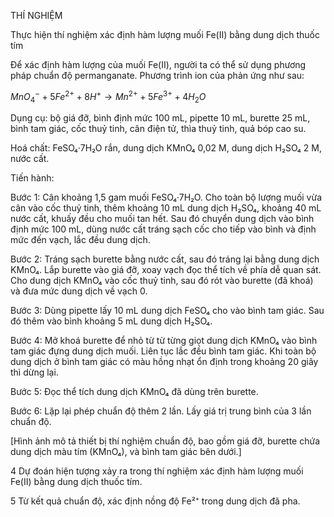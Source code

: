 THÍ NGHIỆM

Thực hiện thí nghiệm xác định hàm lượng muối Fe(II) bằng dung dịch thuốc tím

Để xác định hàm lượng của muối Fe(II), người ta có thể sử dụng phương pháp chuẩn độ permanganate. Phương trình ion của phản ứng như sau:

$MnO_4^- + 5Fe^{2+} + 8H^+ \rightarrow Mn^{2+} + 5Fe^{3+} + 4H_2O$

Dụng cụ: bộ giá đỡ, bình định mức 100 mL, pipette 10 mL, burette 25 mL, bình tam giác, cốc thuỷ tinh, cân điện tử, thìa thuỷ tinh, quả bóp cao su.

Hoá chất: FeSO₄·7H₂O rắn, dung dịch KMnO₄ 0,02 M, dung dịch H₂SO₄ 2 M, nước cất.

Tiến hành:

Bước 1: Cân khoảng 1,5 gam muối FeSO₄·7H₂O. Cho toàn bộ lượng muối vừa cân vào cốc thuỷ tinh, thêm khoảng 10 mL dung dịch H₂SO₄, khoảng 40 mL nước cất, khuấy đều cho muối tan hết. Sau đó chuyển dung dịch vào bình định mức 100 mL, dùng nước cất tráng sạch cốc cho tiếp vào bình và định mức đến vạch, lắc đều dung dịch.

Bước 2: Tráng sạch burette bằng nước cất, sau đó tráng lại bằng dung dịch KMnO₄. Lắp burette vào giá đỡ, xoay vạch đọc thể tích về phía dễ quan sát. Cho dung dịch KMnO₄ vào cốc thuỷ tinh, sau đó rót vào burette (đã khoá) và đưa mức dung dịch về vạch 0.

Bước 3: Dùng pipette lấy 10 mL dung dịch FeSO₄ cho vào bình tam giác. Sau đó thêm vào bình khoảng 5 mL dung dịch H₂SO₄.

Bước 4: Mở khoá burette để nhỏ từ từ từng giọt dung dịch KMnO₄ vào bình tam giác đựng dung dịch muối. Liên tục lắc đều bình tam giác. Khi toàn bộ dung dịch ở bình tam giác có màu hồng nhạt ổn định trong khoảng 20 giây thì dừng lại.

Bước 5: Đọc thể tích dung dịch KMnO₄ đã dùng trên burette.

Bước 6: Lặp lại phép chuẩn độ thêm 2 lần. Lấy giá trị trung bình của 3 lần chuẩn độ.

[Hình ảnh mô tả thiết bị thí nghiệm chuẩn độ, bao gồm giá đỡ, burette chứa dung dịch màu tím (KMnO₄), và bình tam giác bên dưới.]

4 Dự đoán hiện tượng xảy ra trong thí nghiệm xác định hàm lượng muối Fe(II) bằng dung dịch thuốc tím.

5 Từ kết quả chuẩn độ, xác định nồng độ Fe²⁺ trong dung dịch đã pha.